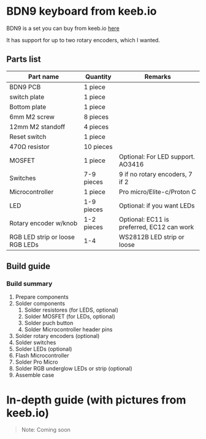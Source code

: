 # BDN9 keyboard from keeb.io

BDN9 is a set you can buy from keeb.io [here](https://keeb.io/collections/frontpage/products/bdn9-3x3-9-key-macropad-rotary-encoder-support?variant=15959960944734)

It has support for up to two rotary encoders, which I wanted.

## Parts list

| Part name | Quantity | Remarks |
|--------|---------|----------- |
| BDN9 PCB | 1 piece ||
| switch plate | 1 piece ||
| Bottom plate | 1 piece ||
| 6mm M2 screw | 8 pieces ||
| 12mm M2 standoff | 4 pieces ||
| Reset switch | 1 piece ||
| 470Ω resistor | 10 pieces ||
| MOSFET | 1 piece |Optional: For LED support. AO3416 |
| Switches | 7-9 pieces |9 if no rotary encoders, 7 if 2|
| Microcontroller | 1 piece |Pro micro/Elite-c/Proton C|
| LED | 1-9 pieces |Optional: if you want LEDs|
| Rotary encoder w/knob | 1-2 pieces | Optional: EC11 is preferred, EC12 can work |
| RGB LED strip or loose RGB LEDs | 1-4 | WS2812B LED strip or loose |

## Build guide

### Build summary

1. Prepare components
2. Solder components 
   1. Solder resistores (for LEDS, optional)
   2. Solder MOSFET (for LEDs, optional)
   3. Solder puch button
   4. Solder Microcontroller header pins
3. Solder rotary encoders (optional)
4. Solder switches
5. Solder LEDs (optional)
6. Flash Microcontroller
7. Solder Pro Micro
8. Solder RGB underglow LEDs or strip (optional)
9. Assemble case

# In-depth guide (with pictures from keeb.io)

> Note:
> Coming soon
